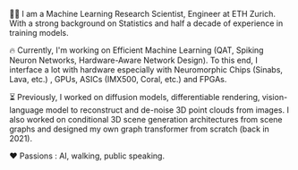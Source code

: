 
👋🏻 I am a Machine Learning Research Scientist, Engineer at ETH Zurich. 
With a strong background on Statistics and half a decade of experience in training models. 

🔥 Currently, I'm working on Efficient Machine Learning (QAT, Spiking Neuron Networks, Hardware-Aware  Network Design). 
To this end, I interface a lot with hardware especially with Neuromorphic Chips (Sinabs, Lava, etc.) , GPUs, ASICs (IMX500, Coral, etc.) and FPGAs. 

⏳ Previously, I worked on diffusion models, differentiable rendering, vision-language model to reconstruct and de-noise 3D point clouds from images. 
I also worked on conditional 3D scene generation architectures from scene graphs and designed my own graph transformer from scratch (back in 2021).

❤️ Passions : AI, walking, public speaking.
